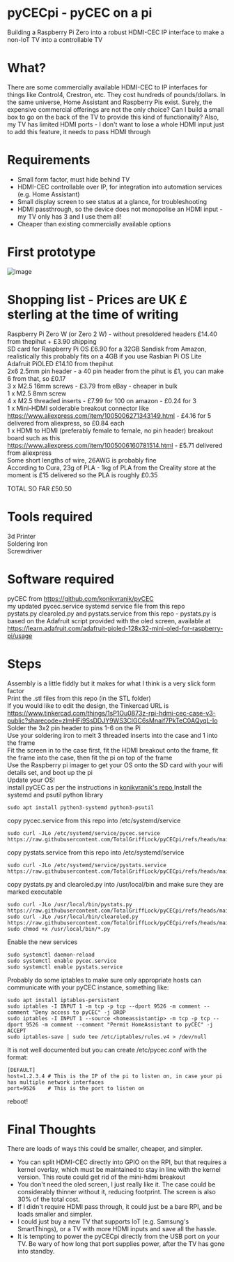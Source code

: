 # pyCECpi - pyCEC on a pi
Building a Raspberry Pi Zero into a robust HDMI-CEC IP interface to make a non-IoT TV into a controllable TV

# What?
There are some commercially available HDMI-CEC to IP interfaces for things like Control4, Crestron, etc. They cost hundreds of pounds/dollars. In the same universe, Home Assistant and Raspberry Pis exist. Surely, the expensive commercial offerings are not the only choice? Can I build a small box to go on the back of the TV to provide this kind of functionality? Also, my TV has limited HDMI ports - I don't want to lose a whole HDMI input just to add this feature, it needs to pass HDMI through

# Requirements
* Small form factor, must hide behind TV  
* HDMI-CEC controllable over IP, for integration into automation services (e.g. Home Assistant)  
* Small display screen to see status at a glance, for troubleshooting  
* HDMI passthrough, so the device does not monopolise an HDMI input - my TV only has 3 and I use them all!  
* Cheaper than existing commercially available options

# First prototype
![image](https://github.com/user-attachments/assets/8f2b946d-722e-4c1b-a191-e1cd384eed29)


# Shopping list - Prices are UK £ sterling at the time of writing
Raspberry Pi Zero W (or Zero 2 W) - without presoldered headers £14.40 from thepihut + £3.90 shipping  
SD card for Raspberry Pi OS £6.90 for a 32GB Sandisk from Amazon, realistically this probably fits on a 4GB if you use Rasbian Pi OS Lite  
Adafruit PiOLED £14.10 from thepihut  
2x6 2.5mm pin header - a 40 pin header from the pihut is £1, you can make 6 from that, so £0.17  
3 x M2.5 16mm screws - £3.79 from eBay - cheaper in bulk  
1 x M2.5 8mm screw  
4 x M2.5 threaded inserts - £7.99 for 100 on amazon - £0.24 for 3  
1 x Mini-HDMI solderable breakout connector like https://www.aliexpress.com/item/1005006271343149.html - £4.16 for 5 delivered from aliexpress, so £0.84 each  
1 x HDMI to HDMI (preferably female to female, no pin header) breakout board such as this https://www.aliexpress.com/item/1005006160781514.html - £5.71 delivered from aliexpress  
Some short lengths of wire, 26AWG is probably fine  
According to Cura, 23g of PLA - 1kg of PLA from the Creality store at the moment is £15 delivered so the PLA is roughly £0.35  
  
TOTAL SO FAR £50.50  

# Tools required
3d Printer  
Soldering Iron  
Screwdriver  

# Software required
pyCEC from https://github.com/konikvranik/pyCEC  
my updated pycec.service systemd service file from this repo  
pystats.py clearoled.py and pystats.service from this repo - pystats.py is based on the Adafruit script provided with the oled screen, available at https://learn.adafruit.com/adafruit-pioled-128x32-mini-oled-for-raspberry-pi/usage  

# Steps
Assembly is a little fiddly but it makes for what I think is a very slick form factor  
Print the .stl files from this repo (in the STL folder)  
If you would like to edit the design, the Tinkercad URL is https://www.tinkercad.com/things/1sP1Ou0873z-rpi-hdmi-cec-case-v3-public?sharecode=zlmHFi9SsDDJY9WS3CIGC6sMnaif7PkTeC0AQyqL-Io   
Solder the 3x2 pin header to pins 1-6 on the Pi  
Use your soldering iron to melt 3 threaded inserts into the case and 1 into the frame  
Fit the screen in to the case first, fit the HDMI breakout onto the frame, fit the frame into the case, then fit the pi on top of the frame  
Use the Raspberry pi imager to get your OS onto the SD card with your wifi details set, and boot up the pi  
Update your OS!  
install pyCEC as per the instructions in [konikvranik's repo ](https://github.com/konikvranik/pyCEC) 
Install the systemd and psutil python library  
```
sudo apt install python3-systemd python3-psutil
```
copy pycec.service from this repo into /etc/systemd/service
```
sudo curl -JLo /etc/systemd/service/pycec.service https://raw.githubusercontent.com/TotalGriffLock/pyCECpi/refs/heads/main/etc/systemd/system/pycec.service
```
copy pystats.service from this repo into /etc/systemd/service 
```
sudo curl -JLo /etc/systemd/service/pystats.service https://raw.githubusercontent.com/TotalGriffLock/pyCECpi/refs/heads/main/etc/systemd/system/pystats.service
```
copy pystats.py and clearoled.py into /usr/local/bin and make sure they are marked executable  
```
sudo curl -JLo /usr/local/bin/pystats.py https://raw.githubusercontent.com/TotalGriffLock/pyCECpi/refs/heads/main/usr/local/bin/pystats.py
sudo curl -JLo /usr/local/bin/clearoled.py https://raw.githubusercontent.com/TotalGriffLock/pyCECpi/refs/heads/main/usr/local/bin/clearoled.py
sudo chmod +x /usr/local/bin/*.py
```
Enable the new services
```
sudo systemctl daemon-reload
sudo systemctl enable pycec.service  
sudo systemctl enable pystats.service
```
Probably do some iptables to make sure only appropriate hosts can communicate with your pyCEC instance, something like:  
```
sudo apt install iptables-persistent
sudo iptables -I INPUT 1 -m tcp -p tcp --dport 9526 -m comment --comment "Deny access to pyCEC" -j DROP
sudo iptables -I INPUT 1 --source <homeassistantip> -m tcp -p tcp --dport 9526 -m comment --comment "Permit HomeAssistant to pyCEC" -j ACCEPT
sudo iptables-save | sudo tee /etc/iptables/rules.v4 > /dev/null
```
It is not well documented but you can create /etc/pycec.conf with the format:  
```
[DEFAULT]
host=1.2.3.4 # This is the IP of the pi to listen on, in case your pi has multiple network interfaces
port=9526    # This is the port to listen on
```
reboot!  

# Final Thoughts
There are loads of ways this could be smaller, cheaper, and simpler. 
* You can split HDMI-CEC directly into GPIO on the RPI, but that requires a kernel overlay, which must be maintained to stay in line with the kernel version. This route could get rid of the mini-hdmi breakout
* You don't need the oled screen, I just really like it. The case could be considerably thinner without it, reducing footprint. The screen is also 30% of the total cost.
* If I didn't require HDMI pass through, it could just be a bare RPI, and be loads smaller and simpler.
* I could just buy a new TV that supports IoT (e.g. Samsung's SmartThings), or a TV with more HDMI inputs and save all the hassle.
* It is tempting to power the pyCECpi directly from the USB port on your TV. Be wary of how long that port supplies power, after the TV has gone into standby.
